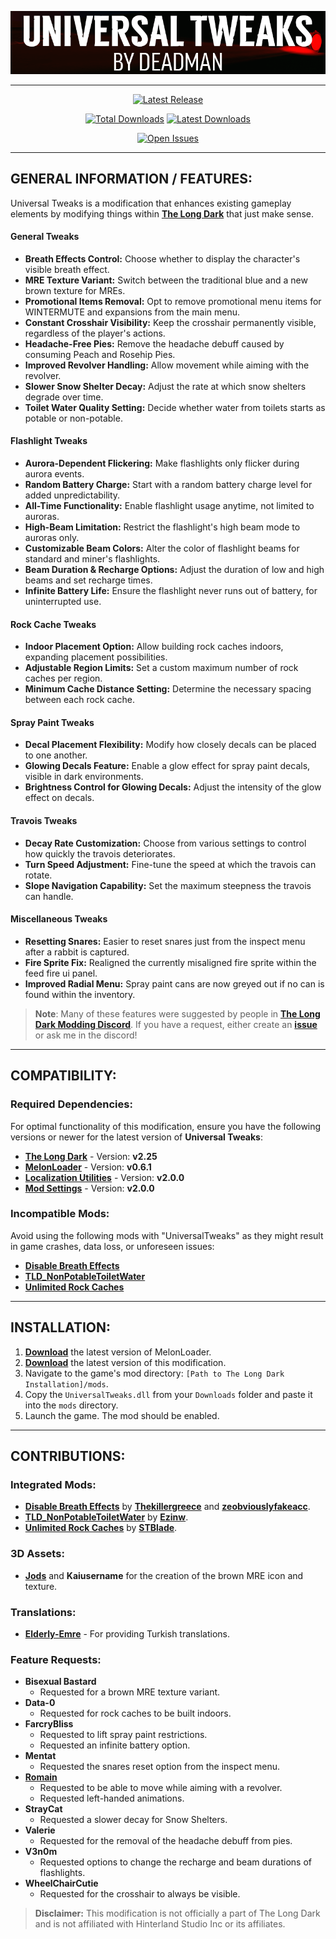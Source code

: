 <p align="center">
    <a href="#"><img src="https://raw.githubusercontent.com/Deaadman/UniversalTweaks/release/Images/MainHeading.png"></a>

---

<div align="center">

[![Latest Release](https://img.shields.io/github/v/release/Deaadman/UniversalTweaks?label=Latest%20Release&style=for-the-badge)](https://github.com/Deaadman/UniversalTweaks/releases/latest)

[![Total Downloads](https://img.shields.io/github/downloads/Deaadman/UniversalTweaks/total.svg?style=for-the-badge)](https://github.com/Deaadman/UniversalTweaks/releases)
[![Latest Downloads](https://img.shields.io/github/downloads/Deaadman/UniversalTweaks/latest/total.svg?style=for-the-badge)](https://github.com/Deaadman/UniversalTweaks/releases)

[![Open Issues](https://img.shields.io/github/issues/Deaadman/UniversalTweaks?style=for-the-badge)](https://github.com/Deaadman/UniversalTweaks/issues)

</div>

---

## GENERAL INFORMATION / FEATURES:

Universal Tweaks is a modification that enhances existing gameplay elements by modifying things within [**The Long Dark**](https://www.hinterlandgames.com/the-long-dark/) that just make sense.

#### General Tweaks
- **Breath Effects Control:** Choose whether to display the character's visible breath effect.
- **MRE Texture Variant:** Switch between the traditional blue and a new brown texture for MREs.
- **Promotional Items Removal:** Opt to remove promotional menu items for WINTERMUTE and expansions from the main menu.
- **Constant Crosshair Visibility:** Keep the crosshair permanently visible, regardless of the player's actions.
- **Headache-Free Pies:** Remove the headache debuff caused by consuming Peach and Rosehip Pies.
- **Improved Revolver Handling:** Allow movement while aiming with the revolver.
- **Slower Snow Shelter Decay:** Adjust the rate at which snow shelters degrade over time.
- **Toilet Water Quality Setting:** Decide whether water from toilets starts as potable or non-potable.

#### Flashlight Tweaks
- **Aurora-Dependent Flickering:** Make flashlights only flicker during aurora events.
- **Random Battery Charge:** Start with a random battery charge level for added unpredictability.
- **All-Time Functionality:** Enable flashlight usage anytime, not limited to auroras.
- **High-Beam Limitation:** Restrict the flashlight's high beam mode to auroras only.
- **Customizable Beam Colors:** Alter the color of flashlight beams for standard and miner's flashlights.
- **Beam Duration & Recharge Options:** Adjust the duration of low and high beams and set recharge times.
- **Infinite Battery Life:** Ensure the flashlight never runs out of battery, for uninterrupted use.

#### Rock Cache Tweaks
- **Indoor Placement Option:** Allow building rock caches indoors, expanding placement possibilities.
- **Adjustable Region Limits:** Set a custom maximum number of rock caches per region.
- **Minimum Cache Distance Setting:** Determine the necessary spacing between each rock cache.

#### Spray Paint Tweaks
- **Decal Placement Flexibility:** Modify how closely decals can be placed to one another.
- **Glowing Decals Feature:** Enable a glow effect for spray paint decals, visible in dark environments.
- **Brightness Control for Glowing Decals:** Adjust the intensity of the glow effect on decals.

#### Travois Tweaks
- **Decay Rate Customization:** Choose from various settings to control how quickly the travois deteriorates.
- **Turn Speed Adjustment:** Fine-tune the speed at which the travois can rotate.
- **Slope Navigation Capability:** Set the maximum steepness the travois can handle.

#### Miscellaneous Tweaks
- **Resetting Snares:** Easier to reset snares just from the inspect menu after a rabbit is captured.
- **Fire Sprite Fix:** Realigned the currently misaligned fire sprite within the feed fire ui panel.
- **Improved Radial Menu:** Spray paint cans are now greyed out if no can is found within the inventory.

>**Note**: Many of these features were suggested by people in [**The Long Dark Modding Discord**](https://discord.gg/2mnXAZfGXQ). If you have a request, either create an [**issue**](https://github.com/Deaadman/UniversalTweaks/issues) or ask me in the discord!

---

## COMPATIBILITY:

### Required Dependencies:
For optimal functionality of this modification, ensure you have the following versions or newer for the latest version of **Universal Tweaks**:

- [**The Long Dark**](https://store.steampowered.com/news/app/305620) - Version: **v2.25**  
- [**MelonLoader**](https://github.com/LavaGang/MelonLoader/releases) - Version: **v0.6.1**   
- [**Localization Utilities**](https://github.com/dommrogers/LocalizationUtilities/releases) - Version: **v2.0.0** 
- [**Mod Settings**](https://github.com/DigitalzombieTLD/ModSettings) - Version: **v2.0.0** 

### Incompatible Mods:

Avoid using the following mods with "UniversalTweaks" as they might result in game crashes, data loss, or unforeseen issues:

- [**Disable Breath Effects**](https://github.com/Thekillergreece/DisableBreathEffect)
- [**TLD_NonPotableToiletWater**](https://github.com/Ezinw/TLD_NonPotableToiletWater)
- [**Unlimited Rock Caches**](https://github.com/dommrogers/UnlimitedRockCaches) 

---

## INSTALLATION:

1. [**Download**](https://github.com/LavaGang/MelonLoader/releases/latest/download/MelonLoader.Installer.exe) the latest version of MelonLoader.
2. [**Download**](https://github.com/Deaadman/UniversalTweaks/releases/latest/download/UniversalTweaks.dll) the latest version of this modification.
3. Navigate to the game's mod directory: `[Path to The Long Dark Installation]/mods`.
4. Copy the `UniversalTweaks.dll` from your `Downloads` folder and paste it into the `mods` directory.
5. Launch the game. The mod should be enabled.

---

## **CONTRIBUTIONS**:

### **Integrated Mods**:
- **[Disable Breath Effects](https://github.com/Thekillergreece/DisableBreathEffect)** by [**Thekillergreece**](https://github.com/Thekillergreece) and [**zeobviouslyfakeacc**](https://github.com/zeobviouslyfakeacc).
- **[TLD_NonPotableToiletWater](https://github.com/Ezinw/TLD_NonPotableToiletWater)** by [**Ezinw**](https://github.com/Ezinw).
- **[Unlimited Rock Caches](https://github.com/dommrogers/UnlimitedRockCaches)** by [**STBlade**](https://github.com/dommrogers).

### **3D Assets**:
- [**Jods**](https://github.com/Jods-Its) and **Kaiusername** for the creation of the brown MRE icon and texture.

### Translations:
- [**Elderly-Emre**](https://github.com/Elderly-Emre) - For providing Turkish translations.

### **Feature Requests**:
- **Bisexual Bastard** 
    - Requested for a brown MRE texture variant.
- **Data-0**
    - Requested for rock caches to be built indoors.
- **FarcryBliss** 
    - Requested to lift spray paint restrictions.
    - Requested an infinite battery option.
- **Mentat** 
    - Requested the snares reset option from the inspect menu.
- [**Romain**](https://github.com/RomainDeschampsFR) 
    - Requested to be able to move while aiming with a revolver.
    - Requested left-handed animations.
- **StrayCat** 
    - Requested a slower decay for Snow Shelters.
- **Valerie** 
    - Requested for the removal of the headache debuff from pies.
- **V3n0m**
    - Requested options to change the recharge and beam durations of flashlights.
- **WheelChairCutie** 
    - Requested for the crosshair to always be visible.

>**Disclaimer:** This modification is not officially a part of The Long Dark and is not affiliated with Hinterland Studio Inc or its affiliates.